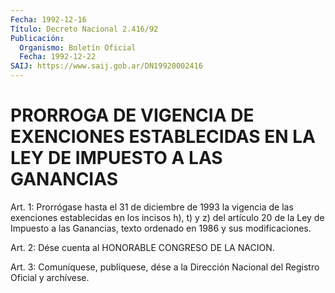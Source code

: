 ```yaml
---
Fecha: 1992-12-16
Título: Decreto Nacional 2.416/92
Publicación:
  Organismo: Boletín Oficial
  Fecha: 1992-12-22
SAIJ: https://www.saij.gob.ar/DN19920002416
---
```

# PRORROGA DE VIGENCIA DE EXENCIONES ESTABLECIDAS EN LA LEY DE IMPUESTO A LAS GANANCIAS

<a id="1"></a>
Art. 1: Prorrógase hasta el 31 de diciembre de 1993 la vigencia de las  exenciones  establecidas  en  los  incisos  h), t) y z) del artículo  20 de la Ley de Impuesto a las Ganancias, texto  ordenado en 1986 y sus modificaciones.

<a id="2"></a>
Art.  2:  Dése  cuenta  al  HONORABLE  CONGRESO  DE LA NACION.

<a id="3"></a>
Art.  3: Comuníquese, publíquese, dése a la Dirección Nacional del Registro Oficial y archívese.